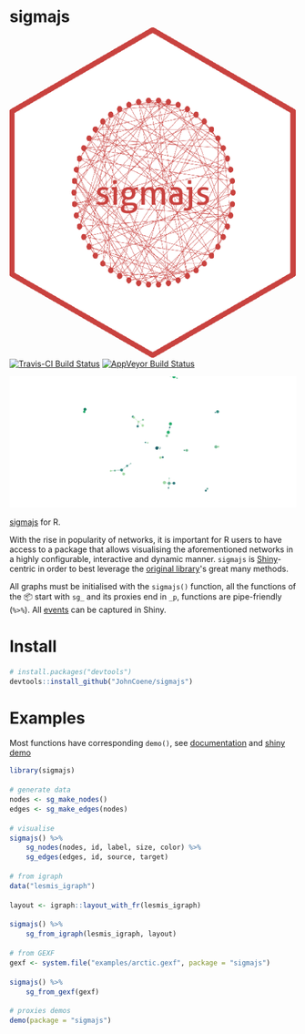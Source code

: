 # sigmajs <img align="right" src="/man/figures/logo.png" />

[![Travis-CI Build Status](https://travis-ci.org/JohnCoene/sigmajs.svg?branch=master)](https://travis-ci.org/JohnCoene/sigmajs) [![AppVeyor Build Status](https://ci.appveyor.com/api/projects/status/github/JohnCoene/sigmajs?branch=master&svg=true)](https://ci.appveyor.com/project/JohnCoene/sigmajs)

![](pkgdown/delay.gif)

[sigmajs](http://sigmajs.org/) for R.

With the rise in popularity of networks, it is important for R users to have access to a package that allows visualising the aforementioned networks in a highly configurable, interactive and dynamic manner.
`sigmajs` is [Shiny](https://shiny.rstudio.com/)-centric in order to best leverage the [original library](http://sigmajs.org/)'s great many methods.

All graphs must be initialised with the `sigmajs()` function, all the functions of the :package: start with `sg_` and its proxies end in `_p`, functions are pipe-friendly (`%>%`). All [events](https://github.com/jacomyal/sigma.js/wiki/Events-API) can be captured in Shiny.

# Install

```r
# install.packages("devtools")
devtools::install_github("JohnCoene/sigmajs")
```

# Examples

Most functions have corresponding `demo()`, see [documentation](http://sigmajs.john-coene.com/) and [shiny demo](http://shiny.john-coene.com/sigmajs/)

```r
library(sigmajs)

# generate data
nodes <- sg_make_nodes()
edges <- sg_make_edges(nodes)

# visualise
sigmajs() %>%
	sg_nodes(nodes, id, label, size, color) %>%
	sg_edges(edges, id, source, target)

# from igraph 
data("lesmis_igraph")
 
layout <- igraph::layout_with_fr(lesmis_igraph)

sigmajs() %>%
	sg_from_igraph(lesmis_igraph, layout)

# from GEXF
gexf <- system.file("examples/arctic.gexf", package = "sigmajs")

sigmajs() %>% 
	sg_from_gexf(gexf) 

# proxies demos
demo(package = "sigmajs")
```
